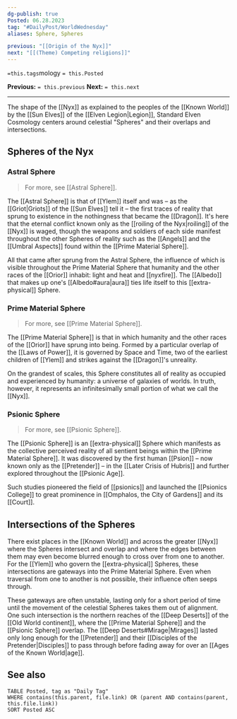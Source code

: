 ```yaml
---
dg-publish: true
Posted: 06.28.2023
tag: "#DailyPost/WorldWednesday"
aliases: Sphere, Spheres

previous: "[[Origin of the Nyx]]"
next: "[[(Theme) Competing religions]]"
---
```

`=this.tags`mology
`= this.Posted`

**Previous:** `= this.previous`
**Next:** `= this.next`

---

The shape of the [[Nyx]] as explained to the peoples of the [[Known World]] by the [[Sun Elves]] of the [[Elven Legion|Legion]], Standard Elven Cosmology centers around celestial "Spheres" and their overlaps and intersections.

## Spheres of the Nyx

### Astral Sphere

> For more, see [[Astral Sphere]].

The [[Astral Sphere]] is that of [[Ylem]] itself and was – as the [[Griot|Griots]] of the [[Sun Elves]] tell it – the first traces of reality that sprung to existence in the nothingness that became the [[Dragon]]. It's here that the eternal conflict known only as the [[roiling of the Nyx|roiling]] of the [[Nyx]] is waged, though the weapons and soldiers of each side manifest throughout the other Spheres of reality such as the [[Angels]] and the [[Umbral Aspects]] found within the [[Prime Material Sphere]].

All that came after sprung from the Astral Sphere, the influence of which is visible throughout the Prime Material Sphere that humanity and the other races of the [[Orior]] inhabit: light and heat and [[nyxfire]]. The [[Albedo]] that makes up one's [[Albedo#aura|aura]] ties life itself to this [[extra-physical]] Sphere.

### Prime Material Sphere

> For more, see [[Prime Material Sphere]].

The [[Prime Material Sphere]] is that in which humanity and the other races of the [[Orior]] have sprung into being. Formed by a particular overlap of the [[Laws of Power]], it is governed by Space and Time, two of the earliest children of [[Ylem]] and strikes against the [[Dragon]]'s unreality.

On the grandest of scales, this Sphere constitutes all of reality as occupied and experienced by humanity: a universe of galaxies of worlds. In truth, however, it represents an infinitesimally small portion of what we call the [[Nyx]].

### Psionic Sphere

> For more, see [[Psionic Sphere]].

The [[Psionic Sphere]] is an [[extra-physical]] Sphere which manifests as the collective perceived reality of all sentient beings within the [[Prime Material Sphere]]. It was discovered by the first human [[Psion]] – now known only as the [[Pretender]] – in the [[Later Crisis of Hubris]] and further explored throughout the [[Psionic Age]].

Such studies pioneered the field of [[psionics]] and launched the [[Psionics College]] to great prominence in [[Omphalos, the City of Gardens]] and its [[Court]].

## Intersections of the Spheres

There exist places in the [[Known World]] and across the greater [[Nyx]] where the Spheres intersect and overlap and where the edges between them may even become blurred enough to cross over from one to another. For the [[Ylem]] who govern the [[extra-physical]] Spheres, these intersections are gateways into the Prime Material Sphere. Even when traversal from one to another is not possible, their influence often seeps through.

These gateways are often unstable, lasting only for a short period of time until the movement of the celestial Spheres takes them out of alignment. One such intersection is the northern reaches of the [[Deep Deserts]] of the [[Old World continent]], where the [[Prime Material Sphere]] and the [[Psionic Sphere]] overlap. The [[Deep Deserts#Mirage|Mirages]] lasted only long enough for the [[Pretender]] and their [[Disciples of the Pretender|Disciples]] to pass through before fading away for over an [[Ages of the Known World|age]].

## See also

```dataview
TABLE Posted, tag as "Daily Tag"
WHERE contains(this.parent, file.link) OR (parent AND contains(parent, this.file.link))
SORT Posted ASC
```